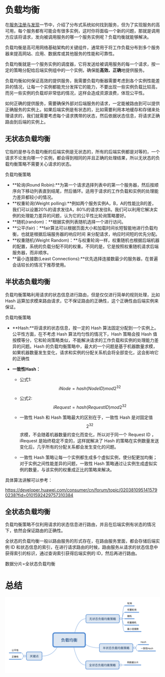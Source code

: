 # 负载均衡

在[服务注册与发现](./服务注册与发现.md)一节中，介绍了分布式系统如何找到服务，但为了实现服务的高可用，每个服务都有可能会有很多实例，这时你将面临一个新的问题，那就是调用方应该将请求，发向被调用服务的哪一个服务实例呢？负载均衡就能够解决。

负载均衡是高可用网络基础架构的关键组件，通常用于将工作负载分布到多个服务器来提高网站、应用、数据库或其他服务的性能和可靠性。

负载均衡就是一个服务实例的调度器，它将发送给被调用服务的每一个请求，按一定的策略分配给后端实例组中的一个实例，确保能**高效、正确**地提供服务。

负载均衡如何保证高效的提供服务，我需要负载均衡器需要考虑到各个实例性能差异的情况，让每一个实例都能充分发挥它的能力，不要出现一些实例负载比较高，而另一些实例的负载却非常低的情况，这样会造成资源浪费，体现公平性。

如何正确的提供服务，需要确保外部对后端服务的请求，一定能被路由到可以提供正确服务的实例上。如果后端实例是有状态的，比如需要利用本地缓存和存储来处理请求的，我们就需要考虑每个请求携带的状态，然后依据状态信息，将请求正确路由到后端的实例上。

## 无状态负载均衡

它指的是参与负载均衡的后端实例是无状态的，所有的后端实例都是对等的，一个请求不论发向哪一个实例，都会得到相同的并且正确的处理结果，所以无状态的负载均衡策略不需要关心请求的状态。

负载均衡策略

* **轮询(Round Robin):**为第一个请求选择列表中的第一个服务器，然后按顺序向下移动列表直到结尾，然后循环。适用于请求的工作负载和实例的处理能力差异都较小的情况。
* **权重轮询(Weight polling):**例如两个服务实例A，B，A的性能比B的差，我们可以设置20%的请求发往A，80%的请求发往B。我们可以利用它解决实例的处理能力差异的问题，认为它的公平性比轮询策略要好。
* **随机(random)：**根据实例列表随机选择一个进行访问。
* **公平(fair)：**fair算法可以根据页面大小和加载时间长短智能地进行负载均衡，也就是根据后端服务器的响应时间 来分配请求，响应时间短的优先分配。
* **权重随机(Weight Random)：**与权重轮询一样，权重随机也根据后端机器的配置，系统的负载分配不同的权重。不同的是，它是按照权重随机请求后端服务器，而非顺序。
* **最小连接数(Least Connections):**优先选择连接数最少的服务器，在普遍会话较长的情况下推荐使用。

## 半状态负载均衡

负载均衡策略利用请求的状态信息进行路由，但是仅仅进行简单的规则处理，比如 Hash 运算加求模来路由请求，它不保证路由的正确性，这个正确性由后端实例来保证。

负载均衡策略

* **Hash:**将请求的状态信息，按一定的 Hash 算法固定分配到一个实例上。公平性方面，在不考虑 Hash 算法均匀性的情况下，Hash 策略会按 Hash 值按模等分，它和轮询策略类似，不能解决请求的工作负载和实例的处理能力差异的问题。Hash 的负载均衡策略中，最大的一个问题是基于机器数量求模，如果机器数量发生变化，请求和实例的分配关系机会将全部变化，这会影响它的正确性

* **一致性Hash：**

  * 公式1:
    $$
    iNode = hash(Node ID) mod {2^{32}}
    $$

  * 公式2:
    $$
    iRequest = hash(Request ID) mod {2^{32}}
    $$

  * 一致性 Hash 和 Hash 策略最大的区别在于，一致性 Hash 是对固定值
    $$
    2 ^ {32}
    $$
    求模，不会随着机器数量的变化而变化，所以对于同一个 Request ID ， iRequest 是始终稳定不变的，这样就解决了 Hash 的策略在实例数量发送变化后，几乎所有的分配关系都会发生变化的问题。

  * 一致性 Hash 策略让每一个实例都生成多个虚拟实例，使分配更加均衡；对于实例之间性能差异的问题，一致性 Hash 策略通过让实例生成虚拟实例的数量，与该实例的权重成正比的策略来解决。

具体算法讲解可以参考：

https://developer.huawei.com/consumer/cn/forum/topic/0203810951415790238?fid=0101592429757310384

## 全状态负载均衡

负载均衡策略不仅利用请求的状态信息进行路由，并且在后端实例有状态的情况下，依然会保证路由的正确性。

全状态的负载均衡一般以路由服务的形式存在，在路由服务里面，都会存储后端实例 ID 和状态信息的索引，在进行请求路由的时候，路由服务从请求的状态信息中获得索引的标识，通过查询索引获得后端实例的 ID，然后再进行路由。

数据分片=全状态负载均衡

# 总结

![负载均衡总结.svg](./images/负载均衡总结.svg)
